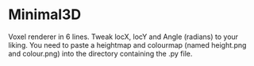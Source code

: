 # Minimal3D
Voxel renderer in 6 lines.
Tweak locX, locY and Angle (radians) to your liking. You need to paste a heightmap and colourmap (named height.png and colour.png) into the directory containing the .py file.
